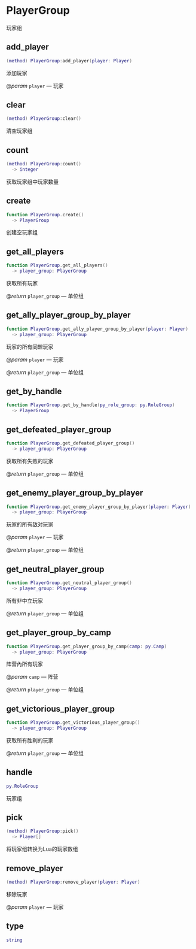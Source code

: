 # PlayerGroup

玩家组

## add_player

```lua
(method) PlayerGroup:add_player(player: Player)
```

添加玩家

@*param* `player` — 玩家
## clear

```lua
(method) PlayerGroup:clear()
```

清空玩家组
## count

```lua
(method) PlayerGroup:count()
  -> integer
```

获取玩家组中玩家数量
## create

```lua
function PlayerGroup.create()
  -> PlayerGroup
```

创建空玩家组
## get_all_players

```lua
function PlayerGroup.get_all_players()
  -> player_group: PlayerGroup
```

获取所有玩家

@*return* `player_group` — 单位组
## get_ally_player_group_by_player

```lua
function PlayerGroup.get_ally_player_group_by_player(player: Player)
  -> player_group: PlayerGroup
```

玩家的所有同盟玩家

@*param* `player` — 玩家

@*return* `player_group` — 单位组
## get_by_handle

```lua
function PlayerGroup.get_by_handle(py_role_group: py.RoleGroup)
  -> PlayerGroup
```

## get_defeated_player_group

```lua
function PlayerGroup.get_defeated_player_group()
  -> player_group: PlayerGroup
```

获取所有失败的玩家

@*return* `player_group` — 单位组
## get_enemy_player_group_by_player

```lua
function PlayerGroup.get_enemy_player_group_by_player(player: Player)
  -> player_group: PlayerGroup
```

玩家的所有敌对玩家

@*param* `player` — 玩家

@*return* `player_group` — 单位组
## get_neutral_player_group

```lua
function PlayerGroup.get_neutral_player_group()
  -> player_group: PlayerGroup
```

所有非中立玩家

@*return* `player_group` — 单位组
## get_player_group_by_camp

```lua
function PlayerGroup.get_player_group_by_camp(camp: py.Camp)
  -> player_group: PlayerGroup
```

阵营內所有玩家

@*param* `camp` — 阵营

@*return* `player_group` — 单位组
## get_victorious_player_group

```lua
function PlayerGroup.get_victorious_player_group()
  -> player_group: PlayerGroup
```

获取所有胜利的玩家

@*return* `player_group` — 单位组
## handle

```lua
py.RoleGroup
```

玩家组
## pick

```lua
(method) PlayerGroup:pick()
  -> Player[]
```

将玩家组转换为Lua的玩家数组
## remove_player

```lua
(method) PlayerGroup:remove_player(player: Player)
```

移除玩家

@*param* `player` — 玩家
## type

```lua
string
```


